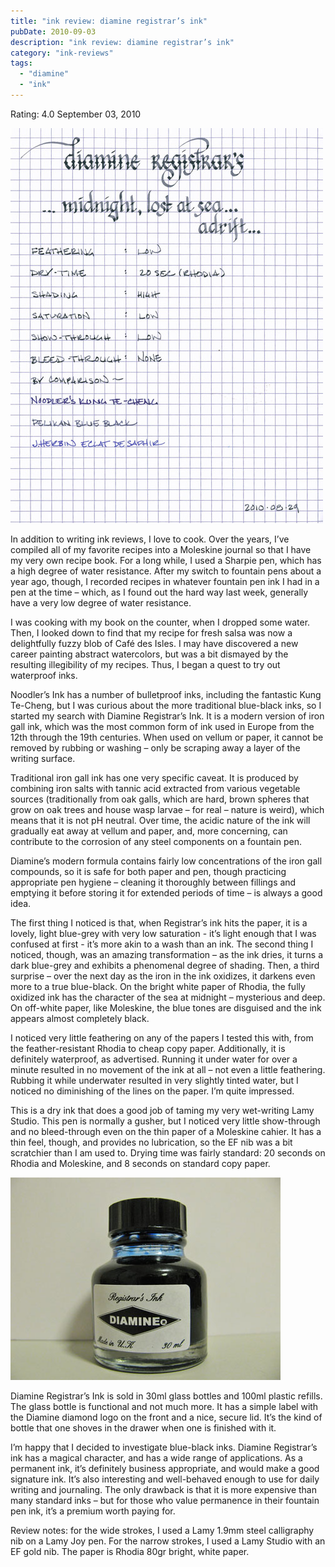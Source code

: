 ```yaml
---
title: "ink review: diamine registrar’s ink"
pubDate: 2010-09-03
description: "ink review: diamine registrar’s ink"
category: "ink-reviews"
tags:
  - "diamine"
  - "ink"
---
```


Rating: 4.0
September 03, 2010

![](diamine-registrars-ink.jpg)

In addition to writing ink reviews, I love to cook. Over the years, I’ve compiled all of my favorite recipes into a Moleskine journal so that I have my very own recipe book. For a long while, I used a Sharpie pen, which has a high degree of water resistance. After my switch to fountain pens about a year ago, though, I recorded recipes in whatever fountain pen ink I had in a pen at the time – which, as I found out the hard way last week, generally have a very low degree of water resistance.

I was cooking with my book on the counter, when I dropped some water. Then, I looked down to find that my recipe for fresh salsa was now a delightfully fuzzy blob of Café des Isles. I may have discovered a new career painting abstract watercolors, but was a bit dismayed by the resulting illegibility of my recipes. Thus, I began a quest to try out waterproof inks.

Noodler’s Ink has a number of bulletproof inks, including the fantastic Kung Te-Cheng, but I was curious about the more traditional blue-black inks, so I started my search with Diamine Registrar’s Ink. It is a modern version of iron gall ink, which was the most common form of ink used in Europe from the 12th through the 19th centuries. When used on vellum or paper, it cannot be removed by rubbing or washing – only be scraping away a layer of the writing surface.

Traditional iron gall ink has one very specific caveat. It is produced by combining iron salts with tannic acid extracted from various vegetable sources (traditionally from oak galls, which are hard, brown spheres that grow on oak trees and house wasp larvae – for real – nature is weird), which means that it is not pH neutral. Over time, the acidic nature of the ink will gradually eat away at vellum and paper, and, more concerning, can contribute to the corrosion of any steel components on a fountain pen.

Diamine’s modern formula contains fairly low concentrations of the iron gall compounds, so it is safe for both paper and pen, though practicing appropriate pen hygiene – cleaning it thoroughly between fillings and emptying it before storing it for extended periods of time – is always a good idea.

The first thing I noticed is that, when Registrar’s ink hits the paper, it is a lovely, light blue-grey with very low saturation - it’s light enough that I was confused at first - it’s more akin to a wash than an ink. The second thing I noticed, though, was an amazing transformation – as the ink dries, it turns a dark blue-grey and exhibits a phenomenal degree of shading. Then, a third surprise – over the next day as the iron in the ink oxidizes, it darkens even more to a true blue-black. On the bright white paper of Rhodia, the fully oxidized ink has the character of the sea at midnight – mysterious and deep. On off-white paper, like Moleskine, the blue tones are disguised and the ink appears almost completely black.

I noticed very little feathering on any of the papers I tested this with, from the feather-resistant Rhodia to cheap copy paper. Additionally, it is definitely waterproof, as advertised. Running it under water for over a minute resulted in no movement of the ink at all – not even a little feathering. Rubbing it while underwater resulted in very slightly tinted water, but I noticed no diminishing of the lines on the paper. I’m quite impressed.

This is a dry ink that does a good job of taming my very wet-writing Lamy Studio. This pen is normally a gusher, but I noticed very little show-through and no bleed-through even on the thin paper of a Moleskine cahier. It has a thin feel, though, and provides no lubrication, so the EF nib was a bit scratchier than I am used to. Drying time was fairly standard: 20 seconds on Rhodia and Moleskine, and 8 seconds on standard copy paper.

![](diamine-registrars-ink-bottle.jpg)

Diamine Registrar’s Ink is sold in 30ml glass bottles and 100ml plastic refills. The glass bottle is functional and not much more. It has a simple label with the Diamine diamond logo on the front and a nice, secure lid. It’s the kind of bottle that one shoves in the drawer when one is finished with it.

I’m happy that I decided to investigate blue-black inks. Diamine Registrar’s ink has a magical character, and has a wide range of applications. As a permanent ink, it’s definitely business appropriate, and would make a good signature ink. It’s also interesting and well-behaved enough to use for daily writing and journaling. The only drawback is that it is more expensive than many standard inks – but for those who value permanence in their fountain pen ink, it’s a premium worth paying for.

Review notes: for the wide strokes, I used a Lamy 1.9mm steel calligraphy nib on a Lamy Joy pen. For the narrow strokes, I used a Lamy Studio with an EF gold nib. The paper is Rhodia 80gr bright, white paper.
